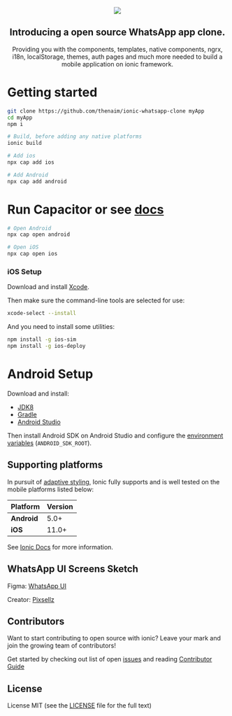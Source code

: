 <a href="https://github.com/thenaim/ionic-whatsapp-clone">
  <p align="center">
    <img src="https://i.imgur.com/QcWvgs6.png">
  </p>
</a>

<h2 align="center">
  Introducing a open source WhatsApp app clone.
</h2>
<p align="center">
  Providing you with the components, templates, native components, ngrx, i18n, localStorage, themes, auth pages and much more  needed to build a mobile application on ionic framework.
</p>

# Getting started

```bash
git clone https://github.com/thenaim/ionic-whatsapp-clone myApp
cd myApp
npm i

# Build, before adding any native platforms 
ionic build

# Add ios
npx cap add ios

# Add Android
npx cap add android
```

# Run Capacitor or see [docs](https://ionicframework.com/docs/cli/commands/capacitor-run)
```bash
# Open Android
npx cap open android

# Open iOS
npx cap open ios
```

### iOS Setup

Download and install [Xcode](https://developer.apple.com/xcode/).

Then make sure the command-line tools are selected for use:

```bash
xcode-select --install
```

And you need to install some utilities:

```bash
npm install -g ios-sim
npm install -g ios-deploy
```

# Android Setup

Download and install:

- [JDK8](https://www.oracle.com/technetwork/java/javase/downloads/jdk8-downloads-2133151.html)
- [Gradle](https://gradle.org/install/)
- [Android Studio](https://developer.android.com/studio/)

Then install Android SDK on Android Studio and configure the [environment variables](https://developer.android.com/studio/command-line/variables) (`ANDROID_SDK_ROOT`).

## Supporting platforms

In pursuit of [adaptive styling](https://ionicframework.com/docs/core-concepts/fundamentals#adaptive-styling), Ionic fully supports and is well tested on the mobile platforms listed below:

| Platform | Version |
| - | - |
| **Android** | 5.0+ |
| **iOS** | 11.0+ |

See [Ionic Docs](https://ionicframework.com/docs/reference/browser-support) for more information.

## WhatsApp UI Screens Sketch

Figma: [WhatsApp UI](https://www.figma.com/community/file/874576344344319149)

Creator: [Pixsellz](https://pixsellz.io/)

## Contributors

Want to start contributing to open source with ionic? Leave your mark and join the growing team of contributors!

Get started by checking out list of open [issues](https://github.com/thenaim/ionic-whatsapp-clone/issues) and reading [Contributor Guide](https://github.com/thenaim/ionic-whatsapp-clone/blob/master/CONTRIBUTING.md)

## License

License MIT (see the [LICENSE](https://github.com/thenaim/ionic-whatsapp-clone/blob/master/LICENSE) file for the full text)
